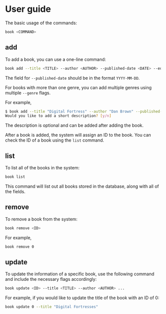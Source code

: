 # User guide

The basic usage of the commands:

```bash
book <COMMAND>
```

## add

To add a book, you can use a one-line command:

```bash
book add --title <TITLE> --author <AUTHOR> --published-date <DATE> --edition <EDITION> --genre <GENRE>
```

The field for `--published-date` should be in the format `YYYY-MM-DD`.

For books with more than one genre, you can add multiple genres using multiple `--genre` flags.

For example,

```bash
$ book add --title "Digital Fortress" --author "Dan Brown" --published-date 1998-01-01 --edition 1 --genre fiction --genre mystery
Would you like to add a short description? [y/n]
```

The description is optional and can be added after adding the book.

After a book is added, the system will assign an ID to the book. You can check the ID of a book using the `list` command.

## list

To list all of the books in the system:

```bash
book list
```

This command will list out all books stored in the database, along with all of the fields.

## remove

To remove a book from the system:

```bash
book remove <ID>
```

For example,

```bash
book remove 0 
```

## update

To update the information of a specific book, use the following command and include the necessary flags accordingly:

```bash
book update <ID> --title <TITLE> --author <AUTHOR> ...
```

For example, if you would like to update the title of the book with an ID of 0:

```bash
book update 0 --title "Digital Fortresses"
```

